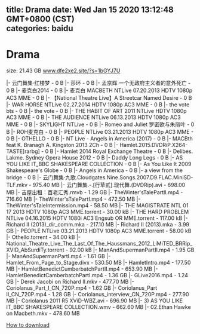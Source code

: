 
title: Drama
date: Wed Jan 15 2020 13:12:48 GMT+0800 (CST)    
categories: baidu
---

# Drama
size: 21.43 GB
 www.dfe2xe2.site/?s=1bGYJ7U
 
|- 云门舞集·红楼梦 - 0 B
|- 莎环 - 0 B
|- 孟京辉  一个无政府主义者的意外死亡 - 0 B
|- 麦克白2014 - 0 B
|- 麦克白 MACBETH NTLive 07.20.2013 HDTV 1080p AC3 MME - 0 B
|- 【National Theatre Live】A Streetcar Named Desire - 0 B
|- WAR HORSE NTLive 02.27.2014 HDTV 1080p AC3 MME - 0 B
|- the vote bts - 0 B
|- the vote - 0 B
|- THE HABIT OF ART 2011 NTLive HDTV 1080p AC3 MME - 0 B
|- THE AUDIENCE NTLive 06.13.2013 HDTV 1080p AC3 MME - 0 B
|- SKYLIGHT NTLive - 0 B
|- Romeo and Juliet 罗密欧与朱丽叶 - 0 B
|- ROH麦克白 - 0 B
|- PEOPLE NTLive 03.21.2013 HDTV 1080p AC3 MME - 0 B
|- OTHELLO - 0 B
|- NT Live - Angels in America (2017) - 0 B
|- MACBth feat K. Branagh A. Kingston 2013 2Ch - 0 B
|- Hamlet.2015.DVDRiP.X264-TASTE[rarbg] - 0 B
|- Hamlet 2014 Royal Exchange Theatre - 0 B
|- Delibes. Lakme. Sydney Opera House 2012 - 0 B
|- Daddy Long Legs - 0 B
|- AS YOU LIKE IT_BBC SHAKESPEARE COLLECTION - 0 B
|- As You Like It 2009 Shakespeare's Globe - 0 B
|- Angels in America - 0 B
|- a view from the bridge - 0 B
|- 云门舞集·九歌.Cloudgates.Nine.Songs.2007.D9.FLAC.MiniSD-TLF.mkv - 975.40 MB
|- 云门舞集.-.[行草贰].现代舞.(DVDRip).avi - 698.00 MB
|- 吉屋出租：百老汇秀.rmvb - 1.29 GB
|- TheWinter'sTalePartII.mp4 - 716.60 MB
|- TheWinter'sTalePartI.mp4 - 472.50 MB
|- TheWinter'sTaleIntermission.mp4 - 58.50 MB
|- THE MAGISTRATE NTL 01 17 2013 HDTV 1080p AC3 MME.torrent - 30.00 kB
|- THE HARD PROBLEM NTLive 04.16.2015 HDTV 1080i AC3 Engsub OR MME.torrent - 117.00 kB
|- Richard II (2013)_dir_comm.mka - 217.10 MB
|- Richard II (2013).mka - 3.99 GB
|- PEOPLE NTLive 03.21.2013 HDTV 1080p AC3 MME.torrent - 58.00 kB
|- Othello.torrent - 34.00 kB
|- National_Theatre_Live_The_Last_Of_The_Haussmans_2012_LiMiTED_BRRip_XVID_AbSurdiTy.torrent - 92.00 kB
|- ManAndSupermanPartII.mp4 - 1.95 GB
|- ManAndSupermanPartI.mp4 - 1.61 GB
|- Hamlet_From_Page_to_Stage.divx - 530.50 MB
|- HamletIntro.mp4 - 177.50 MB
|- HamletBenedictCumberbatchPartII.mp4 - 653.90 MB
|- HamletBenedictCamberbatchPartI.mp4 - 1.36 GB
|- GLive2016.mp4 - 1.24 GB
|- Derek Jacobi on Richard II.mkv - 477.70 MB
|- Coriolanus_Part_I_CN_720P.mp4 - 1.62 GB
|- Coriolanus_Part II_CN_720P.mp4 - 1.28 GB
|- Coriolanus_interview_CN_720P.mp4 - 277.90 MB
|- Coriolanus 2011 R5 XViD-WBZ.avi - 696.90 MB
|- 3) AS YOU LIKE IT_BBC SHAKESPEARE COLLECTION.wmv - 662.60 MB
|- 02.Ethan Hawke on Macbeth.mkv - 478.60 MB

[How to download](https://bpcam.bemobtrk.com/go/2ceec3aa-1ca2-46d6-b9ff-aaa5c184517c?jno=171)